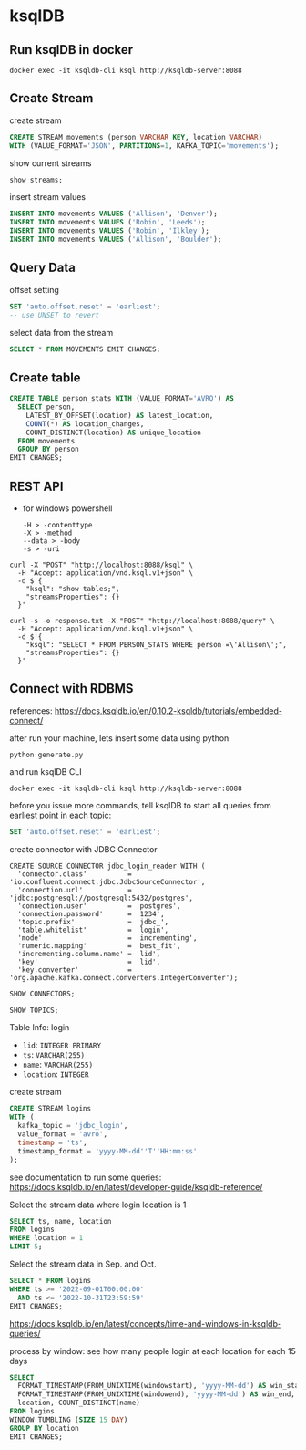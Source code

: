 # ksqlDB

## Run ksqlDB in docker

```shell
docker exec -it ksqldb-cli ksql http://ksqldb-server:8088
```

## Create Stream

create stream

```sql
CREATE STREAM movements (person VARCHAR KEY, location VARCHAR) 
WITH (VALUE_FORMAT='JSON', PARTITIONS=1, KAFKA_TOPIC='movements');
```

show current streams

```sql
show streams;
```

insert stream values

```sql
INSERT INTO movements VALUES ('Allison', 'Denver');
INSERT INTO movements VALUES ('Robin', 'Leeds');
INSERT INTO movements VALUES ('Robin', 'Ilkley');
INSERT INTO movements VALUES ('Allison', 'Boulder');
```

## Query Data

offset setting

```sql
SET 'auto.offset.reset' = 'earliest';
-- use UNSET to revert
```

select data from the stream

```sql
SELECT * FROM MOVEMENTS EMIT CHANGES;
```

## Create table

```sql
CREATE TABLE person_stats WITH (VALUE_FORMAT='AVRO') AS
  SELECT person,
    LATEST_BY_OFFSET(location) AS latest_location,
    COUNT(*) AS location_changes,
    COUNT_DISTINCT(location) AS unique_location
  FROM movements
  GROUP BY person
EMIT CHANGES;
```

## REST API

* for windows powershell

  ```
  -H > -contenttype
  -X > -method
  --data > -body
  -s > -uri
  ```

```shell
curl -X "POST" "http://localhost:8088/ksql" \
  -H "Accept: application/vnd.ksql.v1+json" \
  -d $'{
    "ksql": "show tables;",
    "streamsProperties": {}
  }'
```

```shell
curl -s -o response.txt -X "POST" "http://localhost:8088/query" \
  -H "Accept: application/vnd.ksql.v1+json" \
  -d $'{
    "ksql": "SELECT * FROM PERSON_STATS WHERE person =\'Allison\';",
    "streamsProperties": {}
  }'
```

## Connect with RDBMS

references: https://docs.ksqldb.io/en/0.10.2-ksqldb/tutorials/embedded-connect/

after run your machine, lets insert some data using python

```shell
python generate.py
```

and run ksqlDB CLI

```shell
docker exec -it ksqldb-cli ksql http://ksqldb-server:8088
```

before you issue more commands, tell ksqlDB to start all queries from earliest point in each topic:

```sql
SET 'auto.offset.reset' = 'earliest';
```

create connector with JDBC Connector

```
CREATE SOURCE CONNECTOR jdbc_login_reader WITH (
  'connector.class'          = 'io.confluent.connect.jdbc.JdbcSourceConnector',
  'connection.url'           = 'jdbc:postgresql://postgresql:5432/postgres',
  'connection.user'          = 'postgres',
  'connection.password'      = '1234',
  'topic.prefix'             = 'jdbc_',
  'table.whitelist'          = 'login',
  'mode'                     = 'incrementing',
  'numeric.mapping'          = 'best_fit',
  'incrementing.column.name' = 'lid',
  'key'                      = 'lid',
  'key.converter'            = 'org.apache.kafka.connect.converters.IntegerConverter');
```

```sql
SHOW CONNECTORS;
```

```sql
SHOW TOPICS;
```

Table Info: login
- `lid`: `INTEGER PRIMARY`
- `ts`: `VARCHAR(255)`
- `name`: `VARCHAR(255)`
- `location`: `INTEGER`

create stream

```sql
CREATE STREAM logins
WITH (
  kafka_topic = 'jdbc_login', 
  value_format = 'avro', 
  timestamp = 'ts', 
  timestamp_format = 'yyyy-MM-dd''T''HH:mm:ss'
);
```

see documentation to run some queries: https://docs.ksqldb.io/en/latest/developer-guide/ksqldb-reference/

Select the stream data where login location is 1 

```sql
SELECT ts, name, location 
FROM logins
WHERE location = 1
LIMIT 5;
```

Select the stream data in Sep. and Oct.

```sql
SELECT * FROM logins
WHERE ts >= '2022-09-01T00:00:00'
  AND ts <= '2022-10-31T23:59:59'
EMIT CHANGES;
```

https://docs.ksqldb.io/en/latest/concepts/time-and-windows-in-ksqldb-queries/

process by window: see how many people login at each location for each 15 days  

```sql
SELECT 
  FORMAT_TIMESTAMP(FROM_UNIXTIME(windowstart), 'yyyy-MM-dd') AS win_start, 
  FORMAT_TIMESTAMP(FROM_UNIXTIME(windowend), 'yyyy-MM-dd') AS win_end,
  location, COUNT_DISTINCT(name)
FROM logins
WINDOW TUMBLING (SIZE 15 DAY)
GROUP BY location
EMIT CHANGES;
```